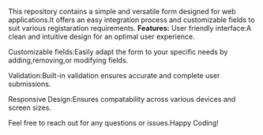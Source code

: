 This repository contains a simple and versatile  form designed for web applications.It offers an easy integration process and customizable fields to suit various registaration requirements.
**Features:**
User friendly interface:A clean and intuitive design for an optimal user experience.

Customizable fields:Easily adapt the form to your specific needs by adding,removing,or modifying fields.

Validation:Built-in validation ensures accurate and complete user submissions.

Responsive Design:Ensures compatability across various devices and screen sizes.

Feel free to reach out for any questions or issues.Happy Coding!
